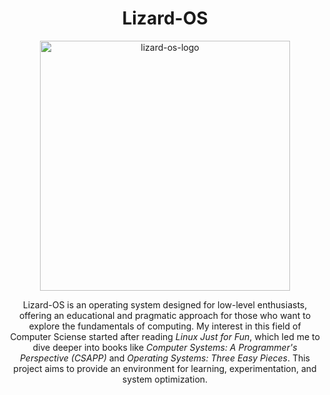 <h1 style="text-align: center;">Lizard-OS</h1>

<p align="center">
  <img src="https://github.com/user-attachments/assets/33c7f305-a435-4b75-8c22-39f9e8cdc589" alt="lizard-os-logo" width="400" height="400">
</p>
<p align="center">
  Lizard-OS is an operating system designed for low-level enthusiasts, offering an educational and pragmatic approach for those who want to explore the fundamentals of computing. My interest in this field of Computer Sciense started after reading <i>Linux Just for Fun</i>, which led me to dive deeper into books like <i>Computer Systems: A Programmer's Perspective (CSAPP)</i> and <i>Operating Systems: Three Easy Pieces</i>. This project aims to provide an environment for learning, experimentation, and system optimization.
</p>
